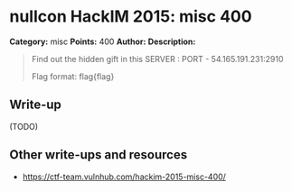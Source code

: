 # nullcon HackIM 2015: misc 400

**Category:** misc
**Points:** 400
**Author:**
**Description:**

> Find out the hidden gift in this SERVER : PORT - 54.165.191.231:2910 
>
> Flag format: flag{flag}

## Write-up

(TODO)

## Other write-ups and resources

* <https://ctf-team.vulnhub.com/hackim-2015-misc-400/>
